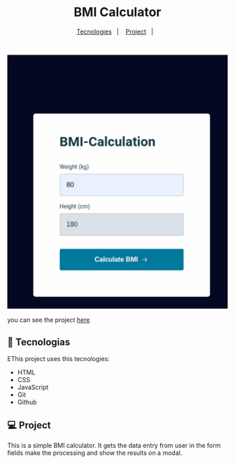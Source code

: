 <h1 align="center">BMI Calculator</h1>

<p align="center">
  <a href="#-tecnologias">Tecnologies</a>&nbsp;&nbsp;&nbsp;|&nbsp;&nbsp;&nbsp;
  <a href="#-projeto">Project</a>&nbsp;&nbsp;&nbsp;|&nbsp;&nbsp;&nbsp;
</p>

<br>

![screen-gif](./assets/bmi_calculator.gif)

you can see the project [here](https://lisandroguerra.github.io/explorer_bmi/)

## 🚀 Tecnologias

EThis project uses this tecnologies:

- HTML
- CSS
- JavaScript
- Git
- Github

## 💻 Project

This is a simple BMI calculator. It gets the data entry from user in the form fields make the processing and show the results on a modal.
